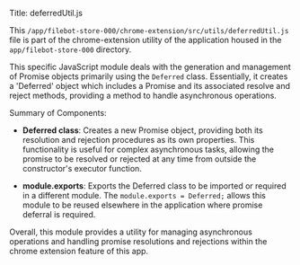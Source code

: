 Title: deferredUtil.js

This `/app/filebot-store-000/chrome-extension/src/utils/deferredUtil.js` file is part of the chrome-extension utility of the application housed in the `app/filebot-store-000` directory. 

This specific JavaScript module deals with the generation and management of Promise objects primarily using the `Deferred` class. Essentially, it creates a 'Deferred' object which includes a Promise and its associated resolve and reject methods, providing a method to handle asynchronous operations.

Summary of Components:

- **Deferred class**: Creates a new Promise object, providing both its resolution and rejection procedures as its own properties. This functionality is useful for complex asynchronous tasks, allowing the promise to be resolved or rejected at any time from outside the constructor's executor function.

- **module.exports**: Exports the Deferred class to be imported or required in a different module. The `module.exports = Deferred;` allows this module to be reused elsewhere in the application where promise deferral is required.

Overall, this module provides a utility for managing asynchronous operations and handling promise resolutions and rejections within the chrome extension feature of this app.